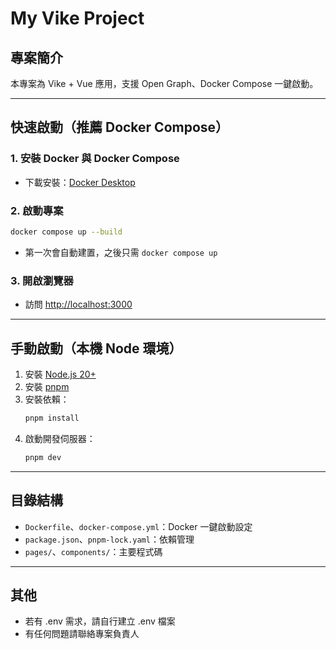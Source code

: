 # My Vike Project

## 專案簡介

本專案為 Vike + Vue 應用，支援 Open Graph、Docker Compose 一鍵啟動。

---

## 快速啟動（推薦 Docker Compose）

### 1. 安裝 Docker 與 Docker Compose
- 下載安裝：[Docker Desktop](https://www.docker.com/products/docker-desktop/)

### 2. 啟動專案
```sh
docker compose up --build
```
- 第一次會自動建置，之後只需 `docker compose up`

### 3. 開啟瀏覽器
- 訪問 [http://localhost:3000](http://localhost:3000)

---

## 手動啟動（本機 Node 環境）

1. 安裝 [Node.js 20+](https://nodejs.org/)
2. 安裝 [pnpm](https://pnpm.io/)
3. 安裝依賴：
   ```sh
   pnpm install
   ```
4. 啟動開發伺服器：
   ```sh
   pnpm dev
   ```

---

## 目錄結構
- `Dockerfile`、`docker-compose.yml`：Docker 一鍵啟動設定
- `package.json`、`pnpm-lock.yaml`：依賴管理
- `pages/`、`components/`：主要程式碼

---

## 其他
- 若有 .env 需求，請自行建立 .env 檔案
- 有任何問題請聯絡專案負責人

